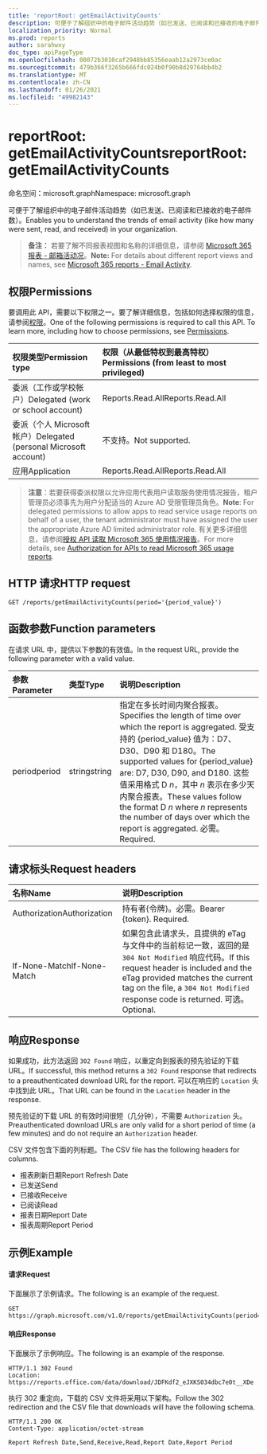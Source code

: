 ```yaml
---
title: 'reportRoot: getEmailActivityCounts'
description: 可便于了解组织中的电子邮件活动趋势（如已发送、已阅读和已接收的电子邮件数）。
localization_priority: Normal
ms.prod: reports
author: sarahwxy
doc_type: apiPageType
ms.openlocfilehash: 00072b3010caf2948bb85356eaab12a2973ce0ac
ms.sourcegitcommit: 479b366f3265b666fdc024b0f90b8d29764bb4b2
ms.translationtype: MT
ms.contentlocale: zh-CN
ms.lasthandoff: 01/26/2021
ms.locfileid: "49982143"
---
```

# <a name="reportroot-getemailactivitycounts"></a><span data-ttu-id="49840-103">reportRoot: getEmailActivityCounts</span><span class="sxs-lookup"><span data-stu-id="49840-103">reportRoot: getEmailActivityCounts</span></span>

<span data-ttu-id="49840-104">命名空间：microsoft.graph</span><span class="sxs-lookup"><span data-stu-id="49840-104">Namespace: microsoft.graph</span></span>

<span data-ttu-id="49840-105">可便于了解组织中的电子邮件活动趋势（如已发送、已阅读和已接收的电子邮件数）。</span><span class="sxs-lookup"><span data-stu-id="49840-105">Enables you to understand the trends of email activity (like how many were sent, read, and received) in your organization.</span></span>

> <span data-ttu-id="49840-106">**备注：** 若要了解不同报表视图和名称的详细信息，请参阅 [Microsoft 365 报表 - 邮箱活动况](https://support.office.com/client/Email-activity-1cbe2c00-ca65-4fb9-9663-1bbfa58ebe44)。</span><span class="sxs-lookup"><span data-stu-id="49840-106">**Note:** For details about different report views and names, see [Microsoft 365 reports - Email Activity](https://support.office.com/client/Email-activity-1cbe2c00-ca65-4fb9-9663-1bbfa58ebe44).</span></span>

## <a name="permissions"></a><span data-ttu-id="49840-107">权限</span><span class="sxs-lookup"><span data-stu-id="49840-107">Permissions</span></span>

<span data-ttu-id="49840-p101">要调用此 API，需要以下权限之一。要了解详细信息，包括如何选择权限的信息，请参阅[权限](/graph/permissions-reference)。</span><span class="sxs-lookup"><span data-stu-id="49840-p101">One of the following permissions is required to call this API. To learn more, including how to choose permissions, see [Permissions](/graph/permissions-reference).</span></span>

| <span data-ttu-id="49840-110">权限类型</span><span class="sxs-lookup"><span data-stu-id="49840-110">Permission type</span></span>                        | <span data-ttu-id="49840-111">权限（从最低特权到最高特权）</span><span class="sxs-lookup"><span data-stu-id="49840-111">Permissions (from least to most privileged)</span></span> |
| :------------------------------------- | :--------------------------------------- |
| <span data-ttu-id="49840-112">委派（工作或学校帐户）</span><span class="sxs-lookup"><span data-stu-id="49840-112">Delegated (work or school account)</span></span>     | <span data-ttu-id="49840-113">Reports.Read.All</span><span class="sxs-lookup"><span data-stu-id="49840-113">Reports.Read.All</span></span>                         |
| <span data-ttu-id="49840-114">委派（个人 Microsoft 帐户）</span><span class="sxs-lookup"><span data-stu-id="49840-114">Delegated (personal Microsoft account)</span></span> | <span data-ttu-id="49840-115">不支持。</span><span class="sxs-lookup"><span data-stu-id="49840-115">Not supported.</span></span>                           |
| <span data-ttu-id="49840-116">应用</span><span class="sxs-lookup"><span data-stu-id="49840-116">Application</span></span>                            | <span data-ttu-id="49840-117">Reports.Read.All</span><span class="sxs-lookup"><span data-stu-id="49840-117">Reports.Read.All</span></span>                         |

> <span data-ttu-id="49840-118">**注意**：若要获得委派权限以允许应用代表用户读取服务使用情况报告，租户管理员必须事先为用户分配适当的 Azure AD 受限管理员角色。</span><span class="sxs-lookup"><span data-stu-id="49840-118">**Note**: For delegated permissions to allow apps to read service usage reports on behalf of a user, the tenant administrator must have assigned the user the appropriate Azure AD limited administrator role.</span></span> <span data-ttu-id="49840-119">有关更多详细信息，请参阅[授权 API 读取 Microsoft 365 使用情况报告](/graph/reportroot-authorization)。</span><span class="sxs-lookup"><span data-stu-id="49840-119">For more details, see [Authorization for APIs to read Microsoft 365 usage reports](/graph/reportroot-authorization).</span></span>

## <a name="http-request"></a><span data-ttu-id="49840-120">HTTP 请求</span><span class="sxs-lookup"><span data-stu-id="49840-120">HTTP request</span></span>


<!-- { "blockType": "ignored" } --> 

```http
GET /reports/getEmailActivityCounts(period='{period_value}')
```

## <a name="function-parameters"></a><span data-ttu-id="49840-121">函数参数</span><span class="sxs-lookup"><span data-stu-id="49840-121">Function parameters</span></span>

<span data-ttu-id="49840-122">在请求 URL 中，提供以下参数的有效值。</span><span class="sxs-lookup"><span data-stu-id="49840-122">In the request URL, provide the following parameter with a valid value.</span></span>

| <span data-ttu-id="49840-123">参数</span><span class="sxs-lookup"><span data-stu-id="49840-123">Parameter</span></span> | <span data-ttu-id="49840-124">类型</span><span class="sxs-lookup"><span data-stu-id="49840-124">Type</span></span>   | <span data-ttu-id="49840-125">说明</span><span class="sxs-lookup"><span data-stu-id="49840-125">Description</span></span>                              |
| :-------- | :----- | :--------------------------------------- |
| <span data-ttu-id="49840-126">period</span><span class="sxs-lookup"><span data-stu-id="49840-126">period</span></span>    | <span data-ttu-id="49840-127">string</span><span class="sxs-lookup"><span data-stu-id="49840-127">string</span></span> | <span data-ttu-id="49840-128">指定在多长时间内聚合报表。</span><span class="sxs-lookup"><span data-stu-id="49840-128">Specifies the length of time over which the report is aggregated.</span></span> <span data-ttu-id="49840-129">受支持的 {period_value} 值为：D7、D30、D90 和 D180。</span><span class="sxs-lookup"><span data-stu-id="49840-129">The supported values for {period_value} are: D7, D30, D90, and D180.</span></span> <span data-ttu-id="49840-130">这些值采用格式 D *n*，其中 *n* 表示在多少天内聚合报表。</span><span class="sxs-lookup"><span data-stu-id="49840-130">These values follow the format D *n* where *n* represents the number of days over which the report is aggregated.</span></span> <span data-ttu-id="49840-131">必需。</span><span class="sxs-lookup"><span data-stu-id="49840-131">Required.</span></span> |

## <a name="request-headers"></a><span data-ttu-id="49840-132">请求标头</span><span class="sxs-lookup"><span data-stu-id="49840-132">Request headers</span></span>

| <span data-ttu-id="49840-133">名称</span><span class="sxs-lookup"><span data-stu-id="49840-133">Name</span></span>          | <span data-ttu-id="49840-134">说明</span><span class="sxs-lookup"><span data-stu-id="49840-134">Description</span></span>                              |
| :------------ | :--------------------------------------- |
| <span data-ttu-id="49840-135">Authorization</span><span class="sxs-lookup"><span data-stu-id="49840-135">Authorization</span></span> | <span data-ttu-id="49840-p104">持有者{令牌}。必需。</span><span class="sxs-lookup"><span data-stu-id="49840-p104">Bearer {token}. Required.</span></span>                |
| <span data-ttu-id="49840-138">If-None-Match</span><span class="sxs-lookup"><span data-stu-id="49840-138">If-None-Match</span></span> | <span data-ttu-id="49840-139">如果包含此请求头，且提供的 eTag 与文件中的当前标记一致，返回的是 `304 Not Modified` 响应代码。</span><span class="sxs-lookup"><span data-stu-id="49840-139">If this request header is included and the eTag provided matches the current tag on the file, a `304 Not Modified` response code is returned.</span></span> <span data-ttu-id="49840-140">可选。</span><span class="sxs-lookup"><span data-stu-id="49840-140">Optional.</span></span> |

## <a name="response"></a><span data-ttu-id="49840-141">响应</span><span class="sxs-lookup"><span data-stu-id="49840-141">Response</span></span>

<span data-ttu-id="49840-142">如果成功，此方法返回 `302 Found` 响应，以重定向到报表的预先验证的下载 URL。</span><span class="sxs-lookup"><span data-stu-id="49840-142">If successful, this method returns a `302 Found` response that redirects to a preauthenticated download URL for the report.</span></span> <span data-ttu-id="49840-143">可以在响应的 `Location` 头中找到此 URL。</span><span class="sxs-lookup"><span data-stu-id="49840-143">That URL can be found in the `Location` header in the response.</span></span>

<span data-ttu-id="49840-144">预先验证的下载 URL 的有效时间很短（几分钟），不需要 `Authorization` 头。</span><span class="sxs-lookup"><span data-stu-id="49840-144">Preauthenticated download URLs are only valid for a short period of time (a few minutes) and do not require an `Authorization` header.</span></span>

<span data-ttu-id="49840-145">CSV 文件包含下面的列标题。</span><span class="sxs-lookup"><span data-stu-id="49840-145">The CSV file has the following headers for columns.</span></span>

- <span data-ttu-id="49840-146">报表刷新日期</span><span class="sxs-lookup"><span data-stu-id="49840-146">Report Refresh Date</span></span>
- <span data-ttu-id="49840-147">已发送</span><span class="sxs-lookup"><span data-stu-id="49840-147">Send</span></span>
- <span data-ttu-id="49840-148">已接收</span><span class="sxs-lookup"><span data-stu-id="49840-148">Receive</span></span>
- <span data-ttu-id="49840-149">已阅读</span><span class="sxs-lookup"><span data-stu-id="49840-149">Read</span></span>
- <span data-ttu-id="49840-150">报表日期</span><span class="sxs-lookup"><span data-stu-id="49840-150">Report Date</span></span>
- <span data-ttu-id="49840-151">报表周期</span><span class="sxs-lookup"><span data-stu-id="49840-151">Report Period</span></span>

## <a name="example"></a><span data-ttu-id="49840-152">示例</span><span class="sxs-lookup"><span data-stu-id="49840-152">Example</span></span>

#### <a name="request"></a><span data-ttu-id="49840-153">请求</span><span class="sxs-lookup"><span data-stu-id="49840-153">Request</span></span>

<span data-ttu-id="49840-154">下面展示了示例请求。</span><span class="sxs-lookup"><span data-stu-id="49840-154">The following is an example of the request.</span></span>


<!--{
  "blockType": "ignored",
  "isComposable": true,
  "name": "reportroot_getemailactivitycounts"
}-->

```msgraph-interactive
GET https://graph.microsoft.com/v1.0/reports/getEmailActivityCounts(period='D7')
```


#### <a name="response"></a><span data-ttu-id="49840-155">响应</span><span class="sxs-lookup"><span data-stu-id="49840-155">Response</span></span>

<span data-ttu-id="49840-156">下面展示了示例响应。</span><span class="sxs-lookup"><span data-stu-id="49840-156">The following is an example of the response.</span></span>

<!-- { "blockType": "response", "@odata.type": "microsoft.graph.report" } --> 

```http
HTTP/1.1 302 Found
Location: https://reports.office.com/data/download/JDFKdf2_eJXKS034dbc7e0t__XDe
```

<span data-ttu-id="49840-157">执行 302 重定向，下载的 CSV 文件将采用以下架构。</span><span class="sxs-lookup"><span data-stu-id="49840-157">Follow the 302 redirection and the CSV file that downloads will have the following schema.</span></span>

<!-- {
  "blockType": "ignored"
} -->

```http
HTTP/1.1 200 OK
Content-Type: application/octet-stream

Report Refresh Date,Send,Receive,Read,Report Date,Report Period
```
<!-- uuid: 8fcb5dbc-d5aa-4681-8e31-b001d5168d79 
2015-10-25 14:57:30 UTC -->
<!-- {
  "type": "#page.annotation",
  "description": "Example",
  "keywords": "",
  "section": "documentation",
  "tocPath": "",
  "suppressions": [
  ]
}-->

